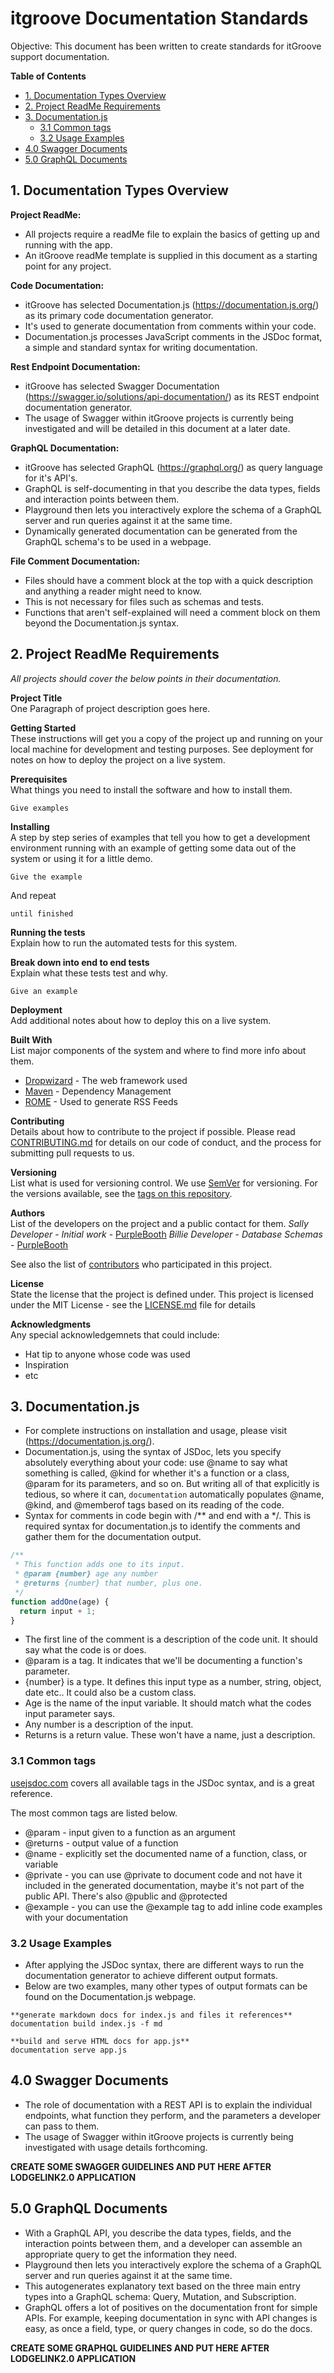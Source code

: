 # itgroove Documentation Standards

Objective: This document has been written to create standards for itGroove support documentation.

<!-- START doctoc generated TOC please keep comment here to allow auto update -->
<!-- DON'T EDIT THIS SECTION, INSTEAD RE-RUN doctoc TO UPDATE -->
**Table of Contents**  

- [1. Documentation Types Overview](#1-documentation-types-overview)
- [2. Project ReadMe Requirements](#2-project-readme-requirements)
- [3. Documentation.js](#3-documentationjs)
  - [3.1 Common tags](#31-common-tags)
  - [3.2 Usage Examples](#32-usage-examples)
- [4.0 Swagger Documents](#40-swagger-documents)
- [5.0 GraphQL Documents](#50-graphql-documents)

<!-- END doctoc generated TOC please keep comment here to allow auto update -->

## 1. Documentation Types Overview  

**Project ReadMe:** 
* All projects require a readMe file to explain the basics of getting up and running with the app. 
* An itGroove readMe template is supplied in this document as a starting point for any project.  

**Code Documentation:** 
* itGroove has selected Documentation.js (https://documentation.js.org/) as its primary code documentation generator. 
* It's used to generate documentation from comments within your code. 
* Documentation.js processes JavaScript comments in the JSDoc format, a simple and standard syntax for writing documentation.

**Rest Endpoint Documentation:** 
* itGroove has selected Swagger Documentation (https://swagger.io/solutions/api-documentation/) as its REST endpoint documentation generator.
* The usage of Swagger within itGroove projects is currently being investigated and will be detailed in this document at a later date.   

**GraphQL Documentation:**
* itGroove has selected GraphQL (https://graphql.org/) as query language for it's API's.
* GraphQL is self-documenting in that you describe the data types, fields and interaction points between them. 
* Playground then lets you interactively explore the schema of a GraphQL server and run queries against it at the same time.
* Dynamically generated documentation can be generated from the GraphQL schema's to be used in a webpage. 

**File Comment Documentation:** 
* Files should have a comment block at the top with a quick description and anything a reader might need to know. 
* This is not necessary for files such as schemas and tests.
* Functions that aren't self-explained will need a comment block on them beyond the Documentation.js syntax.

## 2. Project ReadMe Requirements

*All projects should cover the below points in their documentation.* 

**Project Title**  
One Paragraph of project description goes here.

**Getting Started**  
These instructions will get you a copy of the project up and running on your local machine for development and testing purposes. 
See deployment for notes on how to deploy the project on a live system.

**Prerequisites**  
What things you need to install the software and how to install them.

```
Give examples
```

**Installing**    
A step by step series of examples that tell you how to get a development environment running
with an example of getting some data out of the system or using it for a little demo.

```
Give the example
```

And repeat

```
until finished
```

**Running the tests**  
Explain how to run the automated tests for this system.

**Break down into end to end tests**  
Explain what these tests test and why.

```
Give an example
```

**Deployment**  
Add additional notes about how to deploy this on a live system.

**Built With**  
List major components of the system and where to find more info about them.  
* [Dropwizard](http://www.dropwizard.io/1.0.2/docs/) - The web framework used
* [Maven](https://maven.apache.org/) - Dependency Management
* [ROME](https://rometools.github.io/rome/) - Used to generate RSS Feeds

**Contributing**  
Details about how to contribute to the project if possible.
Please read [CONTRIBUTING.md](https://gist.github.com/PurpleBooth/b24679402957c63ec426) for details on our code of conduct, and the process for submitting pull requests to us.

**Versioning**    
List what is used for versioning control.
We use [SemVer](http://semver.org/) for versioning. For the versions available, see the [tags on this repository](https://github.com/your/project/tags). 

**Authors**     
List of the developers on the project and a public contact for them. 
*Sally Developer* - *Initial work* - [PurpleBooth](https://github.com/PurpleBooth)
*Billie Developer* - *Database Schemas* - [PurpleBooth](https://github.com/PurpleBooth)

See also the list of [contributors](https://github.com/your/project/contributors) who participated in this project.

**License**     
State the license that the project is defined under.
This project is licensed under the MIT License - see the [LICENSE.md](LICENSE.md) file for details

**Acknowledgments**    
Any special acknowledgemnets that could include:
* Hat tip to anyone whose code was used
* Inspiration
* etc

## 3. Documentation.js

* For complete instructions on installation and usage, please visit (https://documentation.js.org/). 
* Documentation.js, using the syntax of JSDoc, lets you specify absolutely everything about your code: use @name to say what something is called, @kind for whether it's a function or a class, @param for its parameters, and so on. But writing all of that explicitly is tedious, so where it can, `documentation` automatically populates @name, @kind, and @memberof tags based on its reading of the code.
* Syntax for comments in code begin with /** and end with a */. This is required syntax for documentation.js to identify the comments and gather them for the documentation output. 

```js
/**
 * This function adds one to its input.
 * @param {number} age any number
 * @returns {number} that number, plus one.
 */
function addOne(age) {
  return input + 1;
}
```

* The first line of the comment is a description of the code unit. It should say what the code is or does.
* @param is a tag. It indicates that we'll be documenting a function's parameter. 
* {number} is a type. It defines this input type as a number, string, object, date etc.. It could also be a custom class.
* Age is the name of the input variable. It should match what the codes input parameter says. 
* Any number is a description of the input.
* Returns is a return value. These won't have a name, just a description.

### 3.1 Common tags

[usejsdoc.com](http://usejsdoc.org/index.html) covers all available tags in the
JSDoc syntax, and is a great reference.

The most common tags are listed below. 

* @param - input given to a function as an argument
* @returns - output value of a function
* @name - explicitly set the documented name of a function, class, or variable
* @private - you can use @private to document
  code and not have it included in the generated documentation,
  maybe it's not part of the public API. There's also @public and @protected 
* @example - you can use the @example tag to add inline code examples with your
  documentation

### 3.2 Usage Examples

* After applying the JSDoc syntax, there are different ways to run the documentation generator to achieve different output formats.
* Below are two examples, many other types of output formats can be found on the Documentation.js webpage. 

```
**generate markdown docs for index.js and files it references**  
documentation build index.js -f md

**build and serve HTML docs for app.js**  
documentation serve app.js
```

## 4.0 Swagger Documents

* The role of documentation with a REST API is to explain the individual endpoints, what function they perform, and the parameters a developer can pass to them.  
* The usage of Swagger within itGroove projects is currently being investigated with usage details forthcoming. 

**CREATE SOME SWAGGER GUIDELINES AND PUT HERE AFTER LODGELINK2.0 APPLICATION**

## 5.0 GraphQL Documents

* With a GraphQL API, you describe the data types, fields, and the interaction points between them, and a developer can assemble an appropriate query to get the information they need.
* Playground then lets you interactively explore the schema of a GraphQL server and run queries against it at the same time.
* This autogenerates explanatory text based on the three main entry types into a GraphQL schema: Query, Mutation, and Subscription.
* GraphQL offers a lot of positives on the documentation front for simple APIs. For example, keeping documentation in sync with API changes is easy, as once a field, type, or query changes in code, so do the docs.

**CREATE SOME GRAPHQL GUIDELINES AND PUT HERE AFTER LODGELINK2.0 APPLICATION**




